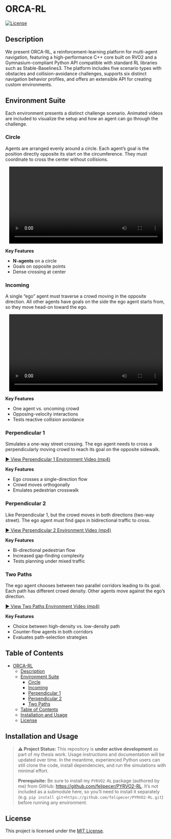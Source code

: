 # ORCA-RL

[![License](https://img.shields.io/badge/license-MIT-blue.svg)](LICENSE)

## Description

We present ORCA-RL, a reinforcement-learning platform for multi-agent navigation, featuring a high-performance C++ core built on RVO2 and a Gymnasium-compliant Python API compatible with standard RL libraries such as Stable-Baselines3. The platform includes five scenario types with obstacles and collision-avoidance challenges, supports six distinct navigation behavior profiles, and offers an extensible API for creating custom environments.

## Environment Suite

Each environment presents a distinct challenge scenario. Animated videos are included to visualize the setup and how an agent can go through the challenge.

### Circle

Agents are arranged evenly around a circle. Each agent’s goal is the position directly opposite its start on the circumference. They must coordinate to cross the center without collisions.

<div align="center">
  <video src="./docs/videos/circle.mp4" controls width="480"></video>
</div>

**Key Features**  
- **N-agents** on a circle  
- Goals on opposite points  
- Dense crossing at center  


### Incoming

A single “ego” agent must traverse a crowd moving in the opposite direction. All other agents have goals on the side the ego agent starts from, so they move head-on toward the ego.

<div align="center">
  <video src="./docs/videos/incoming.mp4" controls width="480"></video>
</div>

**Key Features**  
- One agent vs. oncoming crowd  
- Opposing-velocity interactions  
- Tests reactive collision avoidance  

### Perpendicular 1

Simulates a one-way street crossing. The ego agent needs to cross a perpendicularly moving crowd to reach its goal on the opposite sidewalk.

[▶️ View Perpendicular 1 Environment Video (mp4)](./docs/videos/perp1.mp4)

**Key Features**  
- Ego crosses a single-direction flow  
- Crowd moves orthogonally  
- Emulates pedestrian crosswalk  

### Perpendicular 2

Like Perpendicular 1, but the crowd moves in both directions (two-way street). The ego agent must find gaps in bidirectional traffic to cross.

[▶️ View Perpendicular 2 Environment Video (mp4)](./docs/videos/perp2.mp4)

**Key Features**  
- Bi-directional pedestrian flow  
- Increased gap-finding complexity  
- Tests planning under mixed traffic  

### Two Paths

The ego agent chooses between two parallel corridors leading to its goal. Each path has different crowd density. Other agents move against the ego’s direction.

[▶️ View Two Paths Environment Video (mp4)](./docs/videos/two_paths.mp4)

**Key Features**  
- Choice between high-density vs. low-density path  
- Counter-flow agents in both corridors  
- Evaluates path-selection strategies  


## Table of Contents

- [ORCA-RL](#orca-rl)
  - [Description](#description)
  - [Environment Suite](#environment-suite)
    - [Circle](#circle)
    - [Incoming](#incoming)
    - [Perpendicular 1](#perpendicular-1)
    - [Perpendicular 2](#perpendicular-2)
    - [Two Paths](#two-paths)
  - [Table of Contents](#table-of-contents)
  - [Installation and Usage](#installation-and-usage)
  - [License](#license)

## Installation and Usage

> **⚠️ Project Status:** This repository is **under active development** as part of my thesis work. Usage instructions and documentation will be updated over time. In the meantime, experienced Python users can still clone the code, install dependencies, and run the simulations with minimal effort.  
>  
> **Prerequisite:** Be sure to install my `PYRVO2-RL` package (authored by me) from GitHub: https://github.com/felipecer/PYRVO2-RL. It’s not included as a submodule here, so you’ll need to install it separately (e.g. `pip install git+https://github.com/felipecer/PYRVO2-RL.git`) before running any environment.  


## License

This project is licensed under the [MIT License](LICENSE).